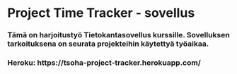 <h1> Project Time Tracker - sovellus 

<h3> Tämä on harjoitustyö Tietokantasovellus kurssille. Sovelluksen tarkoituksena on seurata projekteihin käytettyä työaikaa. 

<h3> Heroku: https://tsoha-project-tracker.herokuapp.com/

